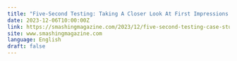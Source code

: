 ```yaml
---
title: "Five-Second Testing: Taking A Closer Look At First Impressions (Case Study)"
date: 2023-12-06T10:00:00Z
link: https://smashingmagazine.com/2023/12/five-second-testing-case-study/?utm_medium=RSS&utm_source=news.12bit.vn
site: www.smashingmagazine.com
language: English
draft: false
---
```

